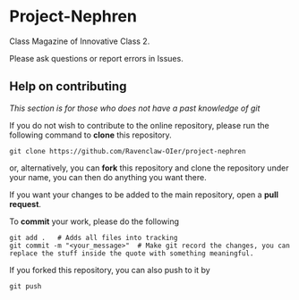 # Project-Nephren

Class Magazine of Innovative Class 2.

Please ask questions or report errors in Issues.

## Help on contributing

*This section is for those who does not have a past knowledge of git*

If you do not wish to contribute to the online repository, please run the following command to **clone** this repository.

```
git clone https://github.com/Ravenclaw-OIer/project-nephren
```

or, alternatively, you can **fork** this repository and clone the repository under your name, you can then do anything you want there.

If you want your changes to be added to the main repository, open a **pull request**.

To **commit** your work, please do the following

```
git add .	# Adds all files into tracking
git commit -m "<your_message>"	# Make git record the changes, you can replace the stuff inside the quote with something meaningful.
```

If you forked this repository, you can also push to it by

```
git push
```
